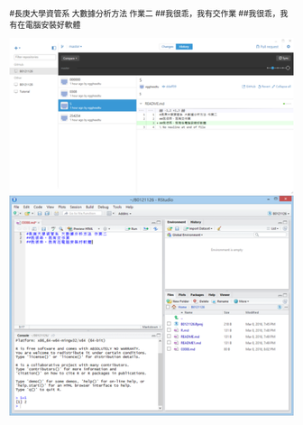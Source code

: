 #長庚大學資管系 大數據分析方法 作業二
##我很乖，我有交作業
##我很乖，我有在電腦安裝好軟體

![Git](https://raw.githubusercontent.com/eggheadtu/pic/master/Git.png)
![RStudio](https://raw.githubusercontent.com/eggheadtu/pic/master/RStudio.png)
